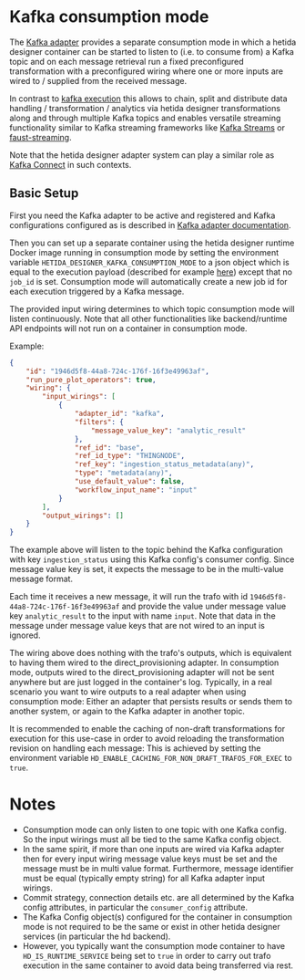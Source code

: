 # Kafka consumption mode

The [Kafka adapter](../adapter_system/kafka_adapter.md) provides a separate consumption mode in which a hetida designer container can be started to listen to (i.e. to consume from) a Kafka topic and on each message retrieval run a fixed preconfigured transformation with a preconfigured wiring where one or more inputs are wired to / supplied from the received message.

In contrast to [kafka execution](./execution_via_kafka.md) this allows to chain, split and distribute data handling / transformation / analytics via hetida designer transformations along and through multiple Kafka topics and enables versatile streaming functionality similar to Kafka streaming frameworks like [Kafka Streams](https://kafka.apache.org/documentation/streams/) or [faust-streaming](https://github.com/faust-streaming/faust).

Note that the hetida designer adapter system can play a similar role as [Kafka Connect](https://docs.confluent.io/platform/current/connect/index.html) in such contexts.


## Basic Setup
First you need the Kafka adapter to be active and registered and Kafka configurations configured as is described in [Kafka adapter documentation](../adapter_system/kafka_adapter.md).

Then you can set up a separate container using the hetida designer runtime Docker image running in consumption mode by setting the environment variable `HETIDA_DESIGNER_KAFKA_CONSUMPTION_MODE` to a json object which is equal to the execution payload (described for example [here](./running_transformation_revisions.md)) except that no `job_id` is set. Consumption mode will automatically create a new job id for each execution triggered by a Kafka message.

The provided input wiring determines to which topic consumption mode will listen continuously. Note that all other functionalities like backend/runtime API endpoints will not run on a container in consumption mode.

Example:
```json
{
	"id": "1946d5f8-44a8-724c-176f-16f3e49963af",
	"run_pure_plot_operators": true,
	"wiring": {
		"input_wirings": [
			{
				"adapter_id": "kafka",
				"filters": {
					"message_value_key": "analytic_result"
				},
				"ref_id": "base",
				"ref_id_type": "THINGNODE",
				"ref_key": "ingestion_status_metadata(any)",
				"type": "metadata(any)",
				"use_default_value": false,
				"workflow_input_name": "input"
			}
		],
		"output_wirings": []
	}
}
```

The example above will listen to the topic behind the Kafka configuration with key `ingestion_status` using this Kafka config's consumer config. Since message value key is set, it expects the message to be in the multi-value message format.

Each time it receives a new message, it will run the trafo with id `1946d5f8-44a8-724c-176f-16f3e49963af` and provide the value under message value key `analytic_result` to the input with name `input`. Note that data in the message under message value keys that are not wired to an input is ignored.

The wiring above does nothing with the trafo's outputs, which is equivalent to having them wired to the direct_provisioning adapter. In consumption mode, outputs wired to the direct_provisioning adapter will not be sent anywhere but are just logged in the container's log. Typically, in a real scenario you want to wire outputs to a real adapter when using consumption mode: Either an adapter that persists results or sends them to another system, or again to the Kafka adapter in another topic.

It is recommended to enable the caching of non-draft transformations for execution for this use-case in order to avoid reloading the transformation revision on handling each message: This is achieved by setting the environment variable `HD_ENABLE_CACHING_FOR_NON_DRAFT_TRAFOS_FOR_EXEC` to `true`.

# Notes
* Consumption mode can only listen to one topic with one Kafka config. So the input wirings must all be tied to the same Kafka config object.
* In the same spirit, if more than one inputs are wired via Kafka adapter then for every input wiring message value keys must be set and the message must be in multi value format. Furthermore, message identifier must be equal (typically empty string) for all Kafka adapter input wirings.
* Commit strategy, connection details etc. are all determined by the Kafka config attributes, in particular the `consumer_config` attribute.
* The Kafka Config object(s) configured for the container in consumption mode is not required to be the same or exist in other hetida designer services (in particular the hd backend).
* However, you typically want the consumption mode container to have `HD_IS_RUNTIME_SERVICE` being set to `true` in order to carry out trafo execution in the same container to avoid data being transferred via rest.